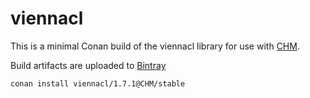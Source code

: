 # viennacl

This is a minimal Conan build of the viennacl library for use with [CHM](https://github.com/Chrismarsh/CHM).

Build artifacts are uploaded to [Bintray](https://bintray.com/chrismarsh/CHM)


```
conan install viennacl/1.7.1@CHM/stable
```

